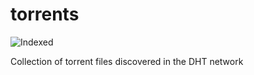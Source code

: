 torrents 
========
![Indexed](https://img.shields.io/badge/indexed-49079-blue)

Collection of torrent files discovered in the DHT network
